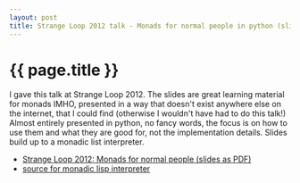 ```yaml
---
layout: post
title: Strange Loop 2012 talk - Monads for normal people in python (slides)
---
```


# {{ page.title }}

I gave this talk at Strange Loop 2012. The slides are great learning material for monads IMHO, presented in a way that doesn't exist anywhere else on the internet, that I could find (otherwise I wouldn't have had to do this talk!) Almost entirely presented in python, no fancy words, the focus is on how to use them and what they are good for, not the implementation details. Slides build up to a monadic list interpreter.

* [Strange Loop 2012: Monads for normal people (slides as PDF)](https://github.com/dustingetz/strangeloop2012/blob/b2b53077d052cac4d7a7611f117fea21b70bfaae/slides/getz-monads-in-python.pdf?raw=true)
* [source for monadic lisp interpreter](https://github.com/dustingetz/monadic-interpreter)
